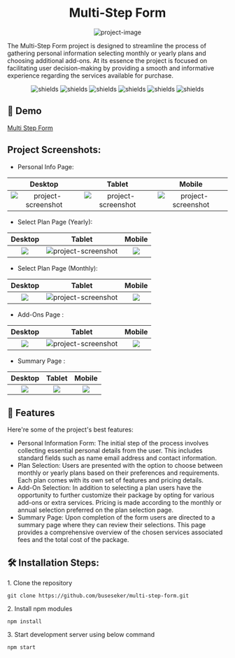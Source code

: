 <h1 align="center" id="title">Multi-Step Form</h1>

<p align="center"><img src="https://socialify.git.ci/buseseker/multi-step-form/image?language=1&amp;name=1&amp;owner=1&amp;pattern=Circuit%20Board&amp;theme=Light" alt="project-image"></p>

<p id="description">The Multi-Step Form project is designed to streamline the process of gathering personal information selecting monthly or yearly plans and choosing additional add-ons. At its essence the project is focused on facilitating user decision-making by providing a smooth and informative experience regarding the services available for purchase.</p>

<p align="center"><img src="https://img.shields.io/badge/VSCode-%23007ACC?style=flat&amp;logo=visualstudiocode&amp;logoColor=%23007ACC&amp;labelColor=white" alt="shields"> <img src="https://img.shields.io/badge/Node.js-%23339933?logo=nodedotjs&amp;labelColor=white" alt="shields"> <img src="https://img.shields.io/badge/React-%2361DAFB?style=flat&amp;logo=tailwindcss&amp;labelColor=white" alt="shields"> <img src="https://img.shields.io/badge/JavaScript-%23F7DF1E?logo=javascript&amp;labelColor=white" alt="shields"> <img src="https://img.shields.io/badge/HTML5-%23E34F26?logo=html5&amp;labelColor=white" alt="shields"> <img src="https://img.shields.io/badge/TailwindCSS-%2306B6D4?logo=tailwindcss&amp;labelColor=white" alt="shields"></p>

<h2>🚀 Demo</h2>

<a href="https://multi-step-form-96ce9.web.app" target="_blank" rel="noreferrer"> Multi Step Form </a>

<h2>Project Screenshots:</h2>

*   Personal Info Page:

| Desktop | Tablet | Mobile |
| :---: | :---: | :---: |
| <img src="https://private-user-images.githubusercontent.com/112654875/309771450-564798d9-1274-4578-8cc7-ea47be64c5d9.png?jwt=eyJhbGciOiJIUzI1NiIsInR5cCI6IkpXVCJ9.eyJpc3MiOiJnaXRodWIuY29tIiwiYXVkIjoicmF3LmdpdGh1YnVzZXJjb250ZW50LmNvbSIsImtleSI6ImtleTUiLCJleHAiOjE3MDk1NTk2ODMsIm5iZiI6MTcwOTU1OTM4MywicGF0aCI6Ii8xMTI2NTQ4NzUvMzA5NzcxNDUwLTU2NDc5OGQ5LTEyNzQtNDU3OC04Y2M3LWVhNDdiZTY0YzVkOS5wbmc_WC1BbXotQWxnb3JpdGhtPUFXUzQtSE1BQy1TSEEyNTYmWC1BbXotQ3JlZGVudGlhbD1BS0lBVkNPRFlMU0E1M1BRSzRaQSUyRjIwMjQwMzA0JTJGdXMtZWFzdC0xJTJGczMlMkZhd3M0X3JlcXVlc3QmWC1BbXotRGF0ZT0yMDI0MDMwNFQxMzM2MjNaJlgtQW16LUV4cGlyZXM9MzAwJlgtQW16LVNpZ25hdHVyZT03Y2FkNTBjMjVhYWY1ZTM1ODU0MzRmZjQ1Y2UzM2RjZWE0ZDAwYjJlZDUzOGE2ODYxODc4MzJiNzZjOGU2MzM2JlgtQW16LVNpZ25lZEhlYWRlcnM9aG9zdCZhY3Rvcl9pZD0wJmtleV9pZD0wJnJlcG9faWQ9MCJ9.gQ0LQLEZX-TgpT2cgFoEh6YkJdlUkxB_Yypiek7VXeU" alt="project-screenshot">| <img src="https://private-user-images.githubusercontent.com/112654875/309774562-2f14d0b2-39e3-40c1-a206-e33e978bbbc4.png?jwt=eyJhbGciOiJIUzI1NiIsInR5cCI6IkpXVCJ9.eyJpc3MiOiJnaXRodWIuY29tIiwiYXVkIjoicmF3LmdpdGh1YnVzZXJjb250ZW50LmNvbSIsImtleSI6ImtleTUiLCJleHAiOjE3MDk1NjAyNjQsIm5iZiI6MTcwOTU1OTk2NCwicGF0aCI6Ii8xMTI2NTQ4NzUvMzA5Nzc0NTYyLTJmMTRkMGIyLTM5ZTMtNDBjMS1hMjA2LWUzM2U5NzhiYmJjNC5wbmc_WC1BbXotQWxnb3JpdGhtPUFXUzQtSE1BQy1TSEEyNTYmWC1BbXotQ3JlZGVudGlhbD1BS0lBVkNPRFlMU0E1M1BRSzRaQSUyRjIwMjQwMzA0JTJGdXMtZWFzdC0xJTJGczMlMkZhd3M0X3JlcXVlc3QmWC1BbXotRGF0ZT0yMDI0MDMwNFQxMzQ2MDRaJlgtQW16LUV4cGlyZXM9MzAwJlgtQW16LVNpZ25hdHVyZT05M2E3NTc4MmE3ZGJiZDg5NDgwZGQ5ZmJkMzViYjg0ZDJmMTNjYjk3OTRiMWFmYWUxOTAzN2JlN2VlNGM4ODU3JlgtQW16LVNpZ25lZEhlYWRlcnM9aG9zdCZhY3Rvcl9pZD0wJmtleV9pZD0wJnJlcG9faWQ9MCJ9.FsVrjGhLS5JUa_vKx0R_1A0JxcV1a3doRSeHMxPy4iE" alt="project-screenshot">| <img src="https://private-user-images.githubusercontent.com/112654875/309775021-987eb3d3-0858-4aa3-854f-f22f4a12492f.png?jwt=eyJhbGciOiJIUzI1NiIsInR5cCI6IkpXVCJ9.eyJpc3MiOiJnaXRodWIuY29tIiwiYXVkIjoicmF3LmdpdGh1YnVzZXJjb250ZW50LmNvbSIsImtleSI6ImtleTUiLCJleHAiOjE3MDk1NjAzNDcsIm5iZiI6MTcwOTU2MDA0NywicGF0aCI6Ii8xMTI2NTQ4NzUvMzA5Nzc1MDIxLTk4N2ViM2QzLTA4NTgtNGFhMy04NTRmLWYyMmY0YTEyNDkyZi5wbmc_WC1BbXotQWxnb3JpdGhtPUFXUzQtSE1BQy1TSEEyNTYmWC1BbXotQ3JlZGVudGlhbD1BS0lBVkNPRFlMU0E1M1BRSzRaQSUyRjIwMjQwMzA0JTJGdXMtZWFzdC0xJTJGczMlMkZhd3M0X3JlcXVlc3QmWC1BbXotRGF0ZT0yMDI0MDMwNFQxMzQ3MjdaJlgtQW16LUV4cGlyZXM9MzAwJlgtQW16LVNpZ25hdHVyZT01YWI2ODc3MDYzZjlhYzMzNmViOTg1OGYzNTM1YzJiYTQwMWJhYjhmMDliMTg1ZjMwMmFlM2Q5NTY1MTczYTEwJlgtQW16LVNpZ25lZEhlYWRlcnM9aG9zdCZhY3Rvcl9pZD0wJmtleV9pZD0wJnJlcG9faWQ9MCJ9.xTqdwcgp6qb74ejc8Vmi9jNXDL7db3pgiaY2i5ogLm4" alt="project-screenshot">|

*  Select Plan Page (Yearly):
  
| Desktop | Tablet | Mobile |
| :---: | :---: | :---: |
| <img src="https://private-user-images.githubusercontent.com/112654875/309787793-ca2cbb5e-d957-4de7-837f-72f53e7b8bef.png?jwt=eyJhbGciOiJIUzI1NiIsInR5cCI6IkpXVCJ9.eyJpc3MiOiJnaXRodWIuY29tIiwiYXVkIjoicmF3LmdpdGh1YnVzZXJjb250ZW50LmNvbSIsImtleSI6ImtleTUiLCJleHAiOjE3MDk1NjI3NDksIm5iZiI6MTcwOTU2MjQ0OSwicGF0aCI6Ii8xMTI2NTQ4NzUvMzA5Nzg3NzkzLWNhMmNiYjVlLWQ5NTctNGRlNy04MzdmLTcyZjUzZTdiOGJlZi5wbmc_WC1BbXotQWxnb3JpdGhtPUFXUzQtSE1BQy1TSEEyNTYmWC1BbXotQ3JlZGVudGlhbD1BS0lBVkNPRFlMU0E1M1BRSzRaQSUyRjIwMjQwMzA0JTJGdXMtZWFzdC0xJTJGczMlMkZhd3M0X3JlcXVlc3QmWC1BbXotRGF0ZT0yMDI0MDMwNFQxNDI3MjlaJlgtQW16LUV4cGlyZXM9MzAwJlgtQW16LVNpZ25hdHVyZT1hNjIzMzNmYTZjN2JmMTAzNzAyZTI2ZDM3YjUyODY1NjJjOWYzMDI2NDYxMzcwZjQ5NDM4MWI3MjlhYzQ3YjkzJlgtQW16LVNpZ25lZEhlYWRlcnM9aG9zdCZhY3Rvcl9pZD0wJmtleV9pZD0wJnJlcG9faWQ9MCJ9.WmqcVNuqfmnOX6Wgkt1qbxxLr_PNXCqfzMG6PZBWlcU">| <img src="https://private-user-images.githubusercontent.com/112654875/309787794-0386008d-9817-496d-afc0-634aa0baed27.png?jwt=eyJhbGciOiJIUzI1NiIsInR5cCI6IkpXVCJ9.eyJpc3MiOiJnaXRodWIuY29tIiwiYXVkIjoicmF3LmdpdGh1YnVzZXJjb250ZW50LmNvbSIsImtleSI6ImtleTUiLCJleHAiOjE3MDk1NjI3NDksIm5iZiI6MTcwOTU2MjQ0OSwicGF0aCI6Ii8xMTI2NTQ4NzUvMzA5Nzg3Nzk0LTAzODYwMDhkLTk4MTctNDk2ZC1hZmMwLTYzNGFhMGJhZWQyNy5wbmc_WC1BbXotQWxnb3JpdGhtPUFXUzQtSE1BQy1TSEEyNTYmWC1BbXotQ3JlZGVudGlhbD1BS0lBVkNPRFlMU0E1M1BRSzRaQSUyRjIwMjQwMzA0JTJGdXMtZWFzdC0xJTJGczMlMkZhd3M0X3JlcXVlc3QmWC1BbXotRGF0ZT0yMDI0MDMwNFQxNDI3MjlaJlgtQW16LUV4cGlyZXM9MzAwJlgtQW16LVNpZ25hdHVyZT1lOTUwM2YxZGIxMGU3MWQyMjUxOGJmOGY0ZjI0MmUyYWI5NjI0YTkzMzU4N2IyZTdiY2NkYzQ3MTNiZjUyMjY3JlgtQW16LVNpZ25lZEhlYWRlcnM9aG9zdCZhY3Rvcl9pZD0wJmtleV9pZD0wJnJlcG9faWQ9MCJ9.VS2X9MB_tjdL7h376GhYgjTUx5emtgK1kYqwDgv4Uo8" alt="project-screenshot">| <img src="https://private-user-images.githubusercontent.com/112654875/309787785-fe5cf39f-e20f-44e5-9309-f91c97f1cd6d.png?jwt=eyJhbGciOiJIUzI1NiIsInR5cCI6IkpXVCJ9.eyJpc3MiOiJnaXRodWIuY29tIiwiYXVkIjoicmF3LmdpdGh1YnVzZXJjb250ZW50LmNvbSIsImtleSI6ImtleTUiLCJleHAiOjE3MDk1NjI3NDksIm5iZiI6MTcwOTU2MjQ0OSwicGF0aCI6Ii8xMTI2NTQ4NzUvMzA5Nzg3Nzg1LWZlNWNmMzlmLWUyMGYtNDRlNS05MzA5LWY5MWM5N2YxY2Q2ZC5wbmc_WC1BbXotQWxnb3JpdGhtPUFXUzQtSE1BQy1TSEEyNTYmWC1BbXotQ3JlZGVudGlhbD1BS0lBVkNPRFlMU0E1M1BRSzRaQSUyRjIwMjQwMzA0JTJGdXMtZWFzdC0xJTJGczMlMkZhd3M0X3JlcXVlc3QmWC1BbXotRGF0ZT0yMDI0MDMwNFQxNDI3MjlaJlgtQW16LUV4cGlyZXM9MzAwJlgtQW16LVNpZ25hdHVyZT04Y2Q2NmIyOTRiNDQwZjY2MWU3MGQ0NGJmYjFhOTFhYzVjNzIzMzIxZDYwZjI3MDZkNjhjNDQ5YzQ4MmUwMTI4JlgtQW16LVNpZ25lZEhlYWRlcnM9aG9zdCZhY3Rvcl9pZD0wJmtleV9pZD0wJnJlcG9faWQ9MCJ9.GP9uXIiryFff-B7JlZoE22xMN-ypvVSh1kA1Y4P7IGI">|

*  Select Plan Page (Monthly):

| Desktop | Tablet | Mobile |
| :---: | :---: | :---: |
| <img src="https://private-user-images.githubusercontent.com/112654875/309789928-88e2dcf7-6065-4934-90c0-c68e73b891b3.png?jwt=eyJhbGciOiJIUzI1NiIsInR5cCI6IkpXVCJ9.eyJpc3MiOiJnaXRodWIuY29tIiwiYXVkIjoicmF3LmdpdGh1YnVzZXJjb250ZW50LmNvbSIsImtleSI6ImtleTUiLCJleHAiOjE3MDk1NjMxNTcsIm5iZiI6MTcwOTU2Mjg1NywicGF0aCI6Ii8xMTI2NTQ4NzUvMzA5Nzg5OTI4LTg4ZTJkY2Y3LTYwNjUtNDkzNC05MGMwLWM2OGU3M2I4OTFiMy5wbmc_WC1BbXotQWxnb3JpdGhtPUFXUzQtSE1BQy1TSEEyNTYmWC1BbXotQ3JlZGVudGlhbD1BS0lBVkNPRFlMU0E1M1BRSzRaQSUyRjIwMjQwMzA0JTJGdXMtZWFzdC0xJTJGczMlMkZhd3M0X3JlcXVlc3QmWC1BbXotRGF0ZT0yMDI0MDMwNFQxNDM0MTdaJlgtQW16LUV4cGlyZXM9MzAwJlgtQW16LVNpZ25hdHVyZT1kMjIzYjM0ZDQ1ZDdjMjAyNzJmZTg3ZTA4NzZhNTI0OGEwOGNjYTY1NjZmMmI2N2I3MWZmOWNiM2ZlNTgwNGIwJlgtQW16LVNpZ25lZEhlYWRlcnM9aG9zdCZhY3Rvcl9pZD0wJmtleV9pZD0wJnJlcG9faWQ9MCJ9.yfTsHBMRPs9fgD_-dJmdcjtM5uJHbsJJojybfuvl_JA">| <img src="https://private-user-images.githubusercontent.com/112654875/309789929-9799cc00-926a-48d4-90ad-ebd56558d55d.png?jwt=eyJhbGciOiJIUzI1NiIsInR5cCI6IkpXVCJ9.eyJpc3MiOiJnaXRodWIuY29tIiwiYXVkIjoicmF3LmdpdGh1YnVzZXJjb250ZW50LmNvbSIsImtleSI6ImtleTUiLCJleHAiOjE3MDk1NjMxNTcsIm5iZiI6MTcwOTU2Mjg1NywicGF0aCI6Ii8xMTI2NTQ4NzUvMzA5Nzg5OTI5LTk3OTljYzAwLTkyNmEtNDhkNC05MGFkLWViZDU2NTU4ZDU1ZC5wbmc_WC1BbXotQWxnb3JpdGhtPUFXUzQtSE1BQy1TSEEyNTYmWC1BbXotQ3JlZGVudGlhbD1BS0lBVkNPRFlMU0E1M1BRSzRaQSUyRjIwMjQwMzA0JTJGdXMtZWFzdC0xJTJGczMlMkZhd3M0X3JlcXVlc3QmWC1BbXotRGF0ZT0yMDI0MDMwNFQxNDM0MTdaJlgtQW16LUV4cGlyZXM9MzAwJlgtQW16LVNpZ25hdHVyZT0xMjA0ZGM3NmQ4MjQxMjFhODYxYjdlNGZhMzdkMmM3ZjlkYWQ5YWM4YjY4OTc4NDA3ZjcwNTQ0N2JkYzY2ZDMwJlgtQW16LVNpZ25lZEhlYWRlcnM9aG9zdCZhY3Rvcl9pZD0wJmtleV9pZD0wJnJlcG9faWQ9MCJ9.LNFxopf0CBIb1HQZbTxD_VsWGUfpoKzK_oqUxIHhpYs" alt="project-screenshot">| <img src="https://private-user-images.githubusercontent.com/112654875/309789921-06042891-8352-4666-9fc7-07bc40498783.png?jwt=eyJhbGciOiJIUzI1NiIsInR5cCI6IkpXVCJ9.eyJpc3MiOiJnaXRodWIuY29tIiwiYXVkIjoicmF3LmdpdGh1YnVzZXJjb250ZW50LmNvbSIsImtleSI6ImtleTUiLCJleHAiOjE3MDk1NjMxNTcsIm5iZiI6MTcwOTU2Mjg1NywicGF0aCI6Ii8xMTI2NTQ4NzUvMzA5Nzg5OTIxLTA2MDQyODkxLTgzNTItNDY2Ni05ZmM3LTA3YmM0MDQ5ODc4My5wbmc_WC1BbXotQWxnb3JpdGhtPUFXUzQtSE1BQy1TSEEyNTYmWC1BbXotQ3JlZGVudGlhbD1BS0lBVkNPRFlMU0E1M1BRSzRaQSUyRjIwMjQwMzA0JTJGdXMtZWFzdC0xJTJGczMlMkZhd3M0X3JlcXVlc3QmWC1BbXotRGF0ZT0yMDI0MDMwNFQxNDM0MTdaJlgtQW16LUV4cGlyZXM9MzAwJlgtQW16LVNpZ25hdHVyZT0yZTA1NGFmOGM2Nzk2N2YzYzhjNjExOTE3NmRiMzkzNjI0ZDNiZWI2NTE4NjE1MzdjOGIzNDg1MmFhMGUzMzlhJlgtQW16LVNpZ25lZEhlYWRlcnM9aG9zdCZhY3Rvcl9pZD0wJmtleV9pZD0wJnJlcG9faWQ9MCJ9.tAucU5FIfW_i_kzpYDeTThQhMb3Anton3XtkwLvvoCY">|

*  Add-Ons Page :

| Desktop | Tablet | Mobile |
| :---: | :---: | :---: |
| <img src="https://private-user-images.githubusercontent.com/112654875/309790918-2bd39354-8f33-4b93-bff1-37da128b1795.png?jwt=eyJhbGciOiJIUzI1NiIsInR5cCI6IkpXVCJ9.eyJpc3MiOiJnaXRodWIuY29tIiwiYXVkIjoicmF3LmdpdGh1YnVzZXJjb250ZW50LmNvbSIsImtleSI6ImtleTUiLCJleHAiOjE3MDk1NjMzMzAsIm5iZiI6MTcwOTU2MzAzMCwicGF0aCI6Ii8xMTI2NTQ4NzUvMzA5NzkwOTE4LTJiZDM5MzU0LThmMzMtNGI5My1iZmYxLTM3ZGExMjhiMTc5NS5wbmc_WC1BbXotQWxnb3JpdGhtPUFXUzQtSE1BQy1TSEEyNTYmWC1BbXotQ3JlZGVudGlhbD1BS0lBVkNPRFlMU0E1M1BRSzRaQSUyRjIwMjQwMzA0JTJGdXMtZWFzdC0xJTJGczMlMkZhd3M0X3JlcXVlc3QmWC1BbXotRGF0ZT0yMDI0MDMwNFQxNDM3MTBaJlgtQW16LUV4cGlyZXM9MzAwJlgtQW16LVNpZ25hdHVyZT01ZWNjMGZkY2MzMTg1NTVkNGJkMGE2MjdkYzQzYTU2OTFiM2UxM2RlNjI4YzRkYmY2Yjg1ZjNhYzVlNTVmNDliJlgtQW16LVNpZ25lZEhlYWRlcnM9aG9zdCZhY3Rvcl9pZD0wJmtleV9pZD0wJnJlcG9faWQ9MCJ9.DDVXbl9cZx3hM3-ZrlgN26TdlOH_Xanae1qTPQ_ZbtM">| <img src="https://private-user-images.githubusercontent.com/112654875/309790923-b6410ce6-02f9-4216-a028-4f224c370318.png?jwt=eyJhbGciOiJIUzI1NiIsInR5cCI6IkpXVCJ9.eyJpc3MiOiJnaXRodWIuY29tIiwiYXVkIjoicmF3LmdpdGh1YnVzZXJjb250ZW50LmNvbSIsImtleSI6ImtleTUiLCJleHAiOjE3MDk1NjMzMzAsIm5iZiI6MTcwOTU2MzAzMCwicGF0aCI6Ii8xMTI2NTQ4NzUvMzA5NzkwOTIzLWI2NDEwY2U2LTAyZjktNDIxNi1hMDI4LTRmMjI0YzM3MDMxOC5wbmc_WC1BbXotQWxnb3JpdGhtPUFXUzQtSE1BQy1TSEEyNTYmWC1BbXotQ3JlZGVudGlhbD1BS0lBVkNPRFlMU0E1M1BRSzRaQSUyRjIwMjQwMzA0JTJGdXMtZWFzdC0xJTJGczMlMkZhd3M0X3JlcXVlc3QmWC1BbXotRGF0ZT0yMDI0MDMwNFQxNDM3MTBaJlgtQW16LUV4cGlyZXM9MzAwJlgtQW16LVNpZ25hdHVyZT1jYTk4ZTIyNDA3YTFhZDQ4ZTc4NDFiNmM0MDcyMTJkODdjODM0YTQxNTI5ZjY2NGM3MmI3NDAxZmQ0ZjE0NDU4JlgtQW16LVNpZ25lZEhlYWRlcnM9aG9zdCZhY3Rvcl9pZD0wJmtleV9pZD0wJnJlcG9faWQ9MCJ9._1gPMpARxyPZdKW8_5-yyYWC0FgepEtqBpdEyhMwhK4" alt="project-screenshot">| <img src="https://private-user-images.githubusercontent.com/112654875/309790913-5b296737-d1b8-4346-b99e-f69fbf944d72.png?jwt=eyJhbGciOiJIUzI1NiIsInR5cCI6IkpXVCJ9.eyJpc3MiOiJnaXRodWIuY29tIiwiYXVkIjoicmF3LmdpdGh1YnVzZXJjb250ZW50LmNvbSIsImtleSI6ImtleTUiLCJleHAiOjE3MDk1NjMzMzAsIm5iZiI6MTcwOTU2MzAzMCwicGF0aCI6Ii8xMTI2NTQ4NzUvMzA5NzkwOTEzLTViMjk2NzM3LWQxYjgtNDM0Ni1iOTllLWY2OWZiZjk0NGQ3Mi5wbmc_WC1BbXotQWxnb3JpdGhtPUFXUzQtSE1BQy1TSEEyNTYmWC1BbXotQ3JlZGVudGlhbD1BS0lBVkNPRFlMU0E1M1BRSzRaQSUyRjIwMjQwMzA0JTJGdXMtZWFzdC0xJTJGczMlMkZhd3M0X3JlcXVlc3QmWC1BbXotRGF0ZT0yMDI0MDMwNFQxNDM3MTBaJlgtQW16LUV4cGlyZXM9MzAwJlgtQW16LVNpZ25hdHVyZT00ODMwZjM4NjNiMTViZjMxZmRhNWIxZGRlMjVkODYxYTdhN2Q1MGZjNDFhNTFiNzkwMzA2NDQ0ZTYwOGRhYjA2JlgtQW16LVNpZ25lZEhlYWRlcnM9aG9zdCZhY3Rvcl9pZD0wJmtleV9pZD0wJnJlcG9faWQ9MCJ9.UtQJRvN8f-LRrkNN2cjBEtyeInz2dJw4URuNutjdN4c">|

*  Summary Page :

| Desktop | Tablet | Mobile |
| :---: | :---: | :---: |
| <img src="https://private-user-images.githubusercontent.com/112654875/309792518-93fae6df-fb80-414d-85b2-149256fc0cb3.png?jwt=eyJhbGciOiJIUzI1NiIsInR5cCI6IkpXVCJ9.eyJpc3MiOiJnaXRodWIuY29tIiwiYXVkIjoicmF3LmdpdGh1YnVzZXJjb250ZW50LmNvbSIsImtleSI6ImtleTUiLCJleHAiOjE3MDk1NjM2MTAsIm5iZiI6MTcwOTU2MzMxMCwicGF0aCI6Ii8xMTI2NTQ4NzUvMzA5NzkyNTE4LTkzZmFlNmRmLWZiODAtNDE0ZC04NWIyLTE0OTI1NmZjMGNiMy5wbmc_WC1BbXotQWxnb3JpdGhtPUFXUzQtSE1BQy1TSEEyNTYmWC1BbXotQ3JlZGVudGlhbD1BS0lBVkNPRFlMU0E1M1BRSzRaQSUyRjIwMjQwMzA0JTJGdXMtZWFzdC0xJTJGczMlMkZhd3M0X3JlcXVlc3QmWC1BbXotRGF0ZT0yMDI0MDMwNFQxNDQxNTBaJlgtQW16LUV4cGlyZXM9MzAwJlgtQW16LVNpZ25hdHVyZT05MTFiYzVlMjNiNjY4YTNmODhlMzJhMjJjYTE3ODE1NTVjNTllMjVmZGViNGI3YTJkNmRkOWIzNTg1ZDU1MmNlJlgtQW16LVNpZ25lZEhlYWRlcnM9aG9zdCZhY3Rvcl9pZD0wJmtleV9pZD0wJnJlcG9faWQ9MCJ9.uJ2xa4YPWxKWRIKzoM-40FV3jTY1criPRhHdHtsz2jw">| <img src="https://private-user-images.githubusercontent.com/112654875/309792521-374b61c5-7a08-4b56-b1a1-cdb73ebf0acc.png?jwt=eyJhbGciOiJIUzI1NiIsInR5cCI6IkpXVCJ9.eyJpc3MiOiJnaXRodWIuY29tIiwiYXVkIjoicmF3LmdpdGh1YnVzZXJjb250ZW50LmNvbSIsImtleSI6ImtleTUiLCJleHAiOjE3MDk1NjM2MTAsIm5iZiI6MTcwOTU2MzMxMCwicGF0aCI6Ii8xMTI2NTQ4NzUvMzA5NzkyNTIxLTM3NGI2MWM1LTdhMDgtNGI1Ni1iMWExLWNkYjczZWJmMGFjYy5wbmc_WC1BbXotQWxnb3JpdGhtPUFXUzQtSE1BQy1TSEEyNTYmWC1BbXotQ3JlZGVudGlhbD1BS0lBVkNPRFlMU0E1M1BRSzRaQSUyRjIwMjQwMzA0JTJGdXMtZWFzdC0xJTJGczMlMkZhd3M0X3JlcXVlc3QmWC1BbXotRGF0ZT0yMDI0MDMwNFQxNDQxNTBaJlgtQW16LUV4cGlyZXM9MzAwJlgtQW16LVNpZ25hdHVyZT1iMTljMzBmMWY4NjQ2Nzk3NTU1ZmFiMzMxMjI3Y2MzNzk3MTFjODgxM2IwNzJjZmM5YWRkOWEzZTliMzljYmNmJlgtQW16LVNpZ25lZEhlYWRlcnM9aG9zdCZhY3Rvcl9pZD0wJmtleV9pZD0wJnJlcG9faWQ9MCJ9.JzMUkXzeIGa5ikYUQTqXaCjSkpeDT1aWK0QoqY4cdzY">| <img src="https://private-user-images.githubusercontent.com/112654875/309792511-309a244a-cf45-4115-9c76-e7a8789a8888.png?jwt=eyJhbGciOiJIUzI1NiIsInR5cCI6IkpXVCJ9.eyJpc3MiOiJnaXRodWIuY29tIiwiYXVkIjoicmF3LmdpdGh1YnVzZXJjb250ZW50LmNvbSIsImtleSI6ImtleTUiLCJleHAiOjE3MDk1NjM2MTAsIm5iZiI6MTcwOTU2MzMxMCwicGF0aCI6Ii8xMTI2NTQ4NzUvMzA5NzkyNTExLTMwOWEyNDRhLWNmNDUtNDExNS05Yzc2LWU3YTg3ODlhODg4OC5wbmc_WC1BbXotQWxnb3JpdGhtPUFXUzQtSE1BQy1TSEEyNTYmWC1BbXotQ3JlZGVudGlhbD1BS0lBVkNPRFlMU0E1M1BRSzRaQSUyRjIwMjQwMzA0JTJGdXMtZWFzdC0xJTJGczMlMkZhd3M0X3JlcXVlc3QmWC1BbXotRGF0ZT0yMDI0MDMwNFQxNDQxNTBaJlgtQW16LUV4cGlyZXM9MzAwJlgtQW16LVNpZ25hdHVyZT0xYjhhZDIxZTUzNmNjMjVjODAxZDMwNzZlYjc1NmFlN2UyYjVkODAwMDY0Y2EyNDFmNjBhNDgwMmJiNDU2ODFhJlgtQW16LVNpZ25lZEhlYWRlcnM9aG9zdCZhY3Rvcl9pZD0wJmtleV9pZD0wJnJlcG9faWQ9MCJ9.T_ZPinSgcHkYcY1L25xhDeIhOmCGFtCRqDITYhalV-c">|
  
<h2>🧐 Features</h2>

Here're some of the project's best features:

*   Personal Information Form: The initial step of the process involves collecting essential personal details from the user. This includes standard fields such as name email address and contact information.
*   Plan Selection: Users are presented with the option to choose between monthly or yearly plans based on their preferences and requirements. Each plan comes with its own set of features and pricing details.
*   Add-On Selection: In addition to selecting a plan users have the opportunity to further customize their package by opting for various add-ons or extra services. Pricing is made according to the monthly or annual selection preferred on the plan selection page.
*   Summary Page: Upon completion of the form users are directed to a summary page where they can review their selections. This page provides a comprehensive overview of the chosen services associated fees and the total cost of the package.

<h2>🛠️ Installation Steps:</h2>

<p>1. Clone the repository</p>

```
git clone https://github.com/buseseker/multi-step-form.git
```

<p>2. Install npm modules</p>

```
npm install
```

<p>3. Start development server using below command</p>

```
npm start
```



  
  


